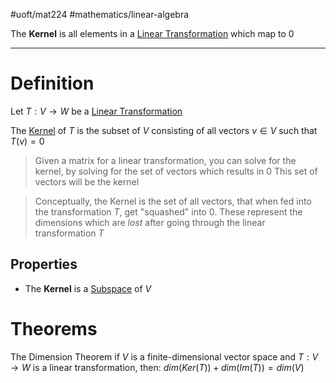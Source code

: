 #uoft/mat224 #mathematics/linear-algebra 

The **Kernel** is all elements in a [Linear Transformation](../MAT223%20Notes/Linear%20Transformation.md) which map to 0

---
# Definition

Let $T: V \rightarrow W$ be a [Linear Transformation](../MAT223%20Notes/Linear%20Transformation.md)

The [Kernel](.md) of $T$ is the subset of $V$ consisting of all vectors $v\in V$ such that $T(v)=0$ 

>Given a matrix for a linear transformation, you can solve for the kernel, by solving for the set of vectors which results in 0
	This set of vectors will be the kernel

> Conceptually, the Kernel is the set of all vectors, that when fed into the transformation $T$, get "squashed" into 0. These represent the dimensions which are *lost* after going through the linear transformation $T$
## Properties
- The **Kernel** is a [Subspace](../MAT223%20Notes/Subspace.md) of $V$

# Theorems
The Dimension Theorem
	if $V$ is a finite-dimensional vector space and $T:V\rightarrow W$ is a linear transformation, then:
		$dim(Ker(T))+dim(Im(T))=dim(V)$